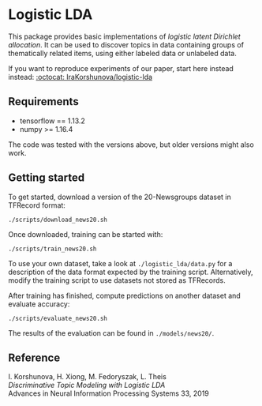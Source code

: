 Logistic LDA
============

This package provides basic implementations of _logistic latent Dirichlet allocation_. It can be
used to discover topics in data containing groups of thematically related items, using either
labeled data or unlabeled data.

If you want to reproduce experiments of our paper, start here instead instead: [:octocat: IraKorshunova/logistic-lda](https://github.com/IraKorshunova/logistic-lda)

Requirements
------------

* tensorflow == 1.13.2
* numpy >= 1.16.4

The code was tested with the versions above, but older versions might also work.


Getting started
---------------

To get started, download a version of the 20-Newsgroups dataset in TFRecord format:

	./scripts/download_news20.sh

Once downloaded, training can be started with:

	./scripts/train_news20.sh

To use your own dataset, take a look at `./logistic_lda/data.py` for a description of the data
format expected by the training script. Alternatively, modify the training script to use datasets
not stored as TFRecords.

After training has finished, compute predictions on another dataset and evaluate accuracy:

	./scripts/evaluate_news20.sh

The results of the evaluation can be found in `./models/news20/`.


Reference
---------

I. Korshunova, H. Xiong, M. Fedoryszak, L. Theis  
*Discriminative Topic Modeling with Logistic LDA*  
Advances in Neural Information Processing Systems 33, 2019
